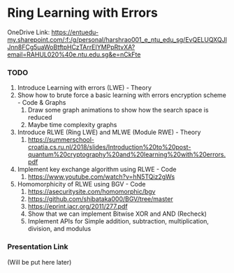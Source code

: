 # Ring Learning with Errors
OneDrive Link: https://entuedu-my.sharepoint.com/:f:/g/personal/harshrao001_e_ntu_edu_sg/EvQELUQXQJlJnn8FCg5uaWoBtftpHCzTArrEIYMPpRtvXA?email=RAHUL020%40e.ntu.edu.sg&e=nCkFte

### TODO
1. Introduce Learning with errors (LWE) - Theory
2. Show how to brute force a basic learning with errors encryption scheme - Code & Graphs
    1. Draw some graph animations to show how the search space is reduced
    2. Maybe time complexity graphs
3. Introduce RLWE (Ring LWE) and MLWE (Module RWE) - Theory
    1. https://summerschool-croatia.cs.ru.nl/2018/slides/Introduction%20to%20post-quantum%20cryptography%20and%20learning%20with%20errors.pdf 
4. Implement key exchange algorithm using RLWE - Code
    1. https://www.youtube.com/watch?v=hN5TQiz2gWs 
5. Homomorphicity of RLWE using BGV - Code
    1. https://asecuritysite.com/homomorphic/bgv 
    2. https://github.com/shibataka000/BGV/tree/master 
    3. https://eprint.iacr.org/2011/277.pdf 
    4. Show that we can implement Bitwise XOR and AND (Recheck) 
    5. Implement APIs for Simple addition, subtraction, multiplication, division, and modulus
  
### Presentation Link
(Will be put here later)
